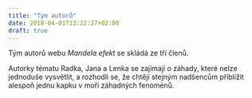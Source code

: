 ```yaml
---
title: "Tým autorů"
date: 2018-04-01T13:22:27+02:00
draft: true
---
```


Tým autorů webu *Mandela efekt* se skládá ze tří členů.

<!--more-->

Autorky tématu Radka, Jana a Lenka se zajímají o záhady, které nelze jednoduše vysvětlit, a rozhodli se, že chtějí stejným nadšencům přiblížit alespoň jednu kapku v moři záhadných fenoménů.